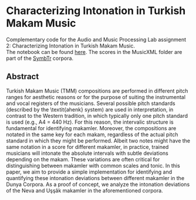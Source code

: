 # Characterizing Intonation in Turkish Makam Music
Complementary code for the Audio and Music Processing Lab assignment 2: Characterizing Intonation in Turkish Makam Music.  
The notebook can be found [here](characterizing_intonation_in_turkish_makam_music.ipynb). The scores in the MusicXML folder are part of the [SymbTr](https://github.com/MTG/SymbTr) corpora.


## Abstract
Turkish Makam Music (TMM) compositions are performed in different pitch ranges for aesthetic reasons or for the purpose of suiting the instrumental and vocal registers of the musicians. Several possible pitch standards (described by the \textit{ahenk} system) are used in interpretation, in contrast to the Western tradition, in which typically only one pitch standard is used (e.g., A4 = 440 Hz). For this reason, the intervalic structure is fundamental for identifying makamler. Moreover, the compositions are notated in the same key for each makam, regardless of the actual pitch standard in which they might be performed. Albeit two notes might have the same notation in a score for different makamler, in practice, trained musicians will intonate the absolute intervals with subtle deviations depending on the makam. These variations are often critical for distinguishing between makamler with common scales and tonic. In this paper, we aim to provide a simple implementation for identifying and quantifying these intonation deviations between different makamler in the Dunya Corpora. As a proof of concept, we analyze the intonation deviations of the Neva and Uşşâk makamler in the aforementioned corpora.
